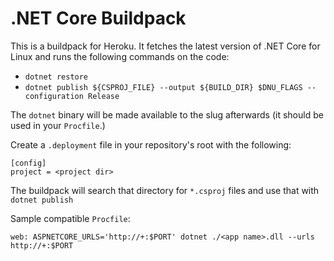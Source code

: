 # .NET Core Buildpack
This is a buildpack for Heroku. It fetches the latest version of .NET Core for Linux and runs the following commands on the code:
- `dotnet restore`
- `dotnet publish ${CSPROJ_FILE} --output ${BUILD_DIR} $DNU_FLAGS --configuration Release`

The `dotnet` binary will be made available to the slug afterwards (it should be used in your `Procfile`.)

Create a `.deployment` file in your repository's root with the following:
```
[config]
project = <project dir>
```

The buildpack will search that directory for `*.csproj` files and use that with `dotnet publish`

Sample compatible `Procfile`:
```
web: ASPNETCORE_URLS='http://+:$PORT' dotnet ./<app name>.dll --urls http://+:$PORT
```
